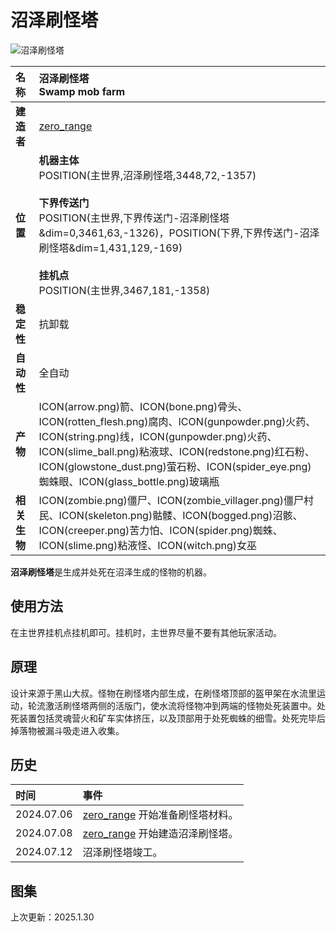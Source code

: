 ﻿# **沼泽刷怪塔**
![沼泽刷怪塔](images/swamp_mob_farm.png)

|**名称**|**沼泽刷怪塔<br>Swamp mob farm**|
|:-|:-|
|**建造者**|[zero_range](?player/zero_range)|
|**位置**|**机器主体**<br>POSITION(主世界,沼泽刷怪塔,3448,72,-1357)<br><br>**下界传送门**<br>POSITION(主世界,下界传送门-沼泽刷怪塔&dim=0,3461,63,-1326)，POSITION(下界,下界传送门-沼泽刷怪塔&dim=1,431,129,-169)<br><br>**挂机点**<br>POSITION(主世界,3467,181,-1358)|
|**稳定性**|抗卸载|
|**自动性**|全自动|
|**产物**|ICON(arrow.png)箭、ICON(bone.png)骨头、ICON(rotten_flesh.png)腐肉、ICON(gunpowder.png)火药、ICON(string.png)线，ICON(gunpowder.png)火药、ICON(slime_ball.png)粘液球、ICON(redstone.png)红石粉、ICON(glowstone_dust.png)萤石粉、ICON(spider_eye.png)蜘蛛眼、ICON(glass_bottle.png)玻璃瓶|
|**相关生物**|ICON(zombie.png)僵尸、ICON(zombie_villager.png)僵尸村民、ICON(skeleton.png)骷髅、ICON(bogged.png)沼骸、ICON(creeper.png)苦力怕、ICON(spider.png)蜘蛛、ICON(slime.png)粘液怪、ICON(witch.png)女巫|

**沼泽刷怪塔**是生成并处死在沼泽生成的怪物的机器。

## **使用方法**
在主世界挂机点挂机即可。挂机时，主世界尽量不要有其他玩家活动。

## **原理**
设计来源于黑山大叔。怪物在刷怪塔内部生成，在刷怪塔顶部的盔甲架在水流里运动，轮流激活刷怪塔两侧的活版门，使水流将怪物冲到两端的怪物处死装置中。处死装置包括灵魂营火和矿车实体挤压，以及顶部用于处死蜘蛛的细雪。处死完毕后掉落物被漏斗吸走进入收集。

## **历史**
|时间|事件|
|:-|:-|
|2024.07.06|[zero_range](?player/zero_range) 开始准备刷怪塔材料。|
|2024.07.08|[zero_range](?player/zero_range) 开始建造沼泽刷怪塔。|
|2024.07.12|沼泽刷怪塔竣工。|

## **图集**
<div id="pictures">
</div>

<p id="last_update">上次更新：2025.1.30</p>